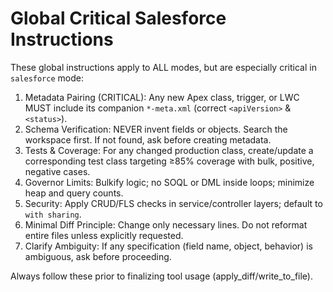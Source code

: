 # Global Critical Salesforce Instructions

These global instructions apply to ALL modes, but are especially critical in `salesforce` mode:

1. Metadata Pairing (CRITICAL): Any new Apex class, trigger, or LWC MUST include its companion `*-meta.xml` (correct `<apiVersion>` & `<status>`).
2. Schema Verification: NEVER invent fields or objects. Search the workspace first. If not found, ask before creating metadata.
3. Tests & Coverage: For any changed production class, create/update a corresponding test class targeting ≥85% coverage with bulk, positive, negative cases.
4. Governor Limits: Bulkify logic; no SOQL or DML inside loops; minimize heap and query counts.
5. Security: Apply CRUD/FLS checks in service/controller layers; default to `with sharing`.
6. Minimal Diff Principle: Change only necessary lines. Do not reformat entire files unless explicitly requested.
7. Clarify Ambiguity: If any specification (field name, object, behavior) is ambiguous, ask before proceeding.

Always follow these prior to finalizing tool usage (apply_diff/write_to_file).

